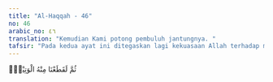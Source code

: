 ```yaml
---
title: "Al-Haqqah - 46"
no: 46
arabic_no: ٤٦
translation: "Kemudian Kami potong pembuluh jantungnya. "
tafsir: "Pada kedua ayat ini ditegaskan lagi kekuasaan Allah terhadap makhluk-Nya. Seandainya Allah ingin melakukan sesuatu kepada hamba-hamba-Nya, tidak seorang pun yang dapat menghalanginya, sekalipun tindakan itu adalah tindakan yang menentukan hidup-matinya seseorang, seperti tindakan memutuskan urat nadi jantungnya, yang berakibat kematiannya. Demikian pula kepada Muhammad. Seandainya dia berdusta terhadap Allah, tentu Allah akan marah kepadanya dan menghukumnya dengan hukuman mati, yaitu dengan memutus pembuluh darahnya. Tidak ada seorang pun yang dapat menghalangi-Nya dari melaksanakan hukuman itu."
---
```

ثُمَّ لَقَطَعْنَا مِنْهُ الْوَتِيْنَۖ